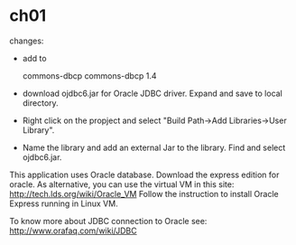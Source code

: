ch01
====

changes:
* add to <dependencies>

    <dependency>
			<groupId>commons-dbcp</groupId>
			<artifactId>commons-dbcp</artifactId>
			<version>1.4</version>
		</dependency>
		
* download ojdbc6.jar for Oracle JDBC driver. Expand and save to local directory.
* Right click on the propject and select "Build Path->Add Libraries->User Library". 
* Name the library and add an external Jar to the library. Find and select ojdbc6.jar.

This application uses Oracle database. Download the express edition for oracle. As alternative,
you can use the virtual VM in this site: http://tech.lds.org/wiki/Oracle_VM
Follow the instruction to install Oracle Express running in Linux VM.

To know more about JDBC connection to Oracle see: http://www.orafaq.com/wiki/JDBC

